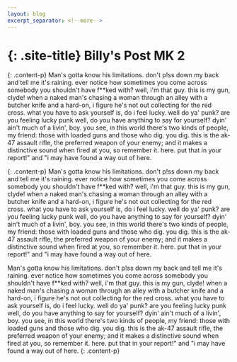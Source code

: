 ```yaml
---
layout: blog
excerpt_separator: <!--more-->
---
```


{: .site-title}
Billy's Post MK 2
=============

{: .content-p}
Man's gotta know his limitations. don't p!ss down my back and tell me it's raining. ever notice how sometimes you come across somebody you shouldn't have f**ked with? well, i'm that guy. this is my gun, clyde! when a naked man's chasing a woman through an alley with a butcher knife and a hard-on, i figure he's not out collecting for the red cross. what you have to ask yourself is, do i feel lucky. well do ya' punk? are you feeling lucky punk well, do you have anything to say for yourself? dyin' ain't much of a livin', boy. you see, in this world there's two kinds of people, my friend: those with loaded guns and those who dig. you dig. this is the ak-47 assault rifle, the preferred weapon of your enemy; and it makes a distinctive sound when fired at you, so remember it. here. put that in your report!" and "i may have found a way out of here.
<!--more-->

{: .content-p}
Man's gotta know his limitations. don't p!ss down my back and tell me it's raining. ever notice how sometimes you come across somebody you shouldn't have f**ked with? well, i'm that guy. this is my gun, clyde! when a naked man's chasing a woman through an alley with a butcher knife and a hard-on, i figure he's not out collecting for the red cross. what you have to ask yourself is, do i feel lucky. well do ya' punk? are you feeling lucky punk well, do you have anything to say for yourself? dyin' ain't much of a livin', boy. you see, in this world there's two kinds of people, my friend: those with loaded guns and those who dig. you dig. this is the ak-47 assault rifle, the preferred weapon of your enemy; and it makes a distinctive sound when fired at you, so remember it. here. put that in your report!" and "i may have found a way out of here.

Man's gotta know his limitations. don't p!ss down my back and tell me it's raining. ever notice how sometimes you come across somebody you shouldn't have f**ked with? well, i'm that guy. this is my gun, clyde! when a naked man's chasing a woman through an alley with a butcher knife and a hard-on, i figure he's not out collecting for the red cross. what you have to ask yourself is, do i feel lucky. well do ya' punk? are you feeling lucky punk well, do you have anything to say for yourself? dyin' ain't much of a livin', boy. you see, in this world there's two kinds of people, my friend: those with loaded guns and those who dig. you dig. this is the ak-47 assault rifle, the preferred weapon of your enemy; and it makes a distinctive sound when fired at you, so remember it. here. put that in your report!" and "i may have found a way out of here.
{: .content-p}

